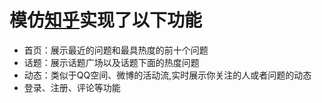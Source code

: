 # 模仿[知乎](https://www.zhihu.com 'zhihu ')实现了以下功能
* 首页：展示最近的问题和最具热度的前十个问题
* 话题：展示话题广场以及话题下面的热度问题
* 动态：类似于QQ空间、微博的活动流,实时展示你关注的人或者问题的动态
* 登录、注册、评论等功能
